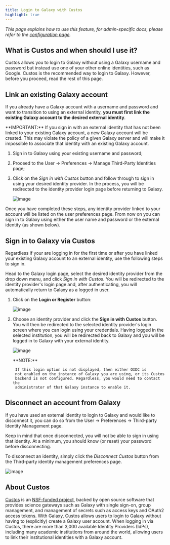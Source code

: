 ```yaml
---
title: Login to Galaxy with Custos
highlight: true
---
```


_This page explains how to use this feature, for admin-specific docs, please
refer to the [configuration page](/authnz/config/oidc/idps/custos/)._


## What is Custos and when should I use it?

Custos allows you to login to Galaxy without using a Galaxy username and
password but instead use one of your other online identities, such as Google.
Custos is the recommended way to login to Galaxy. However, before you proceed,
read the rest of this page.


## Link an existing Galaxy account

If you already have a Galaxy account with a username and password and want to
transition to using an external identity, **you must first link the existing
Galaxy account to the desired external identity**.

<div class="alert alert-info" role="alert">
    **IMPORTANT:** If you sign in with an external identity that has not been
    linked to your existing Galaxy account, a new Galaxy account will be created.
    This may violate the policy of a given Galaxy server and will make it
    impossible to associate that identity with an existing Galaxy account.
</div>

1. Sign in to Galaxy using your existing username and password;
2. Proceed to the User -> Preferences -> Manage Third-Party Identities page;
3. Click on the *Sign in with Custos* button and follow through to
   sign in using your desired identity provider. In the process, you will be
   redirected to the identity provider login page before returning to Galaxy.

   ![image](/authnz/use/oidc/idps/custos/user-preferences.png)

Once you have completed these steps, any identity provider linked to your
account will be listed on the user preferences page. From now on you can sign
in to Galaxy using either the user name and password or the external identity
(as shown below).

## Sign in to Galaxy via Custos

Regardless if your are logging in for the first time or after you have linked
your existing Galaxy account to an external identity, use the following steps
to sign in.

Head to the Galaxy login page, select the desired identity provider from the
drop down menu, and click *Sign in with Custos*. You will be redirected to the
identity provider's login page and, after authenticating, you will automatically
return to Galaxy as a logged in user.

1. Click on the **Login or Register** button:

    ![image](/authnz/use/oidc/idps/google/01.png)

2. Choose an identity provider and click the **Sign in with Custos** button.
   You will then be redirected to the selected identity provider's login screen
   where you can login using your credentials. Having logged in the selected
   institution, you will be redirected back to Galaxy and you will be logged in
   to Galaxy with your external identity.

    ![image](/authnz/use/oidc/idps/custos/custos-login-flow.png)

    <div class="alert alert-info" role="alert">
        **NOTE:**

        If this login option is not displayed, then either OIDC is
        not enabled on the instance of Galaxy you are using, or its Custos
        backend is not configured. Regardless, you would need to contact the
        administrator of that Galaxy instance to enable it.
    </div>


## Disconnect an account from Galaxy

If you have used an external identity to login to Galaxy and would like to
disconnect it, you can do so from the User -> Preferences -> Third-party Identity
Management page.

Keep in mind that once disconnected, you will not be able to sign in using that
identity. At a minimum, you should know (or reset) your password before
disconnecting.

To disconnect an identity, simply click the *Disconnect Custos* button from
the Third-party identity management preferences page.

![image](/authnz/use/oidc/idps/custos/disconnect-idp.png)


## About Custos

[Custos](https://airavata.apache.org/custos/) is an [NSF-funded
project](https://www.nsf.gov/awardsearch/showAward?AWD_ID=1840003&HistoricalAwards=false),
backed by open source software that provides science gateways such as Galaxy
with single sign-on, group management, and management of secrets such as access
keys and OAuth2 access tokens. With Galaxy, Custos allows users to login to
Galaxy without having to (explicitly) create a Galaxy user account. When logging
in via Custos, there are more than 3,000 available Identity Providers (IdPs),
including many academic institutions from around the world, allowing users to
link their institutional identities with a Galaxy account.

